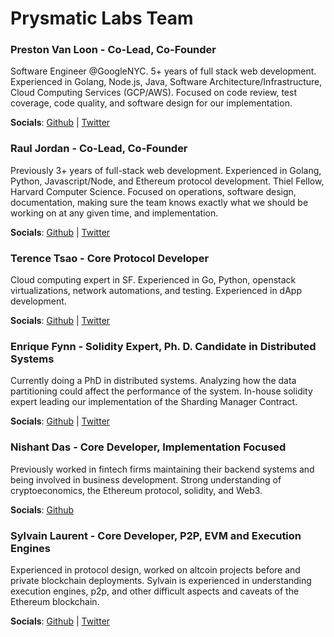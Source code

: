 # Prysmatic Labs Team

### Preston Van Loon - Co-Lead, Co-Founder

Software Engineer @GoogleNYC. 5+ years of full stack web development. Experienced in Golang, Node.js, Java, Software Architecture/Infrastructure, Cloud Computing Services (GCP/AWS). Focused on code review, test coverage, code quality, and software design for our implementation.

**Socials**: [Github](https://github.com/prestonvanloon) \| [Twitter](https://twitter.com/prestonvanloon)

### Raul Jordan - Co-Lead, Co-Founder

Previously 3+ years of full-stack web development. Experienced in Golang, Python, Javascript/Node, and Ethereum protocol development. Thiel Fellow, Harvard Computer Science. Focused on operations, software design, documentation, making sure the team knows exactly what we should be working on at any given time, and implementation.

**Socials**: [Github](https://github.com/rauljordan) \| [Twitter](https://twitter.com/raulitojordan)

### Terence Tsao - Core Protocol Developer

Cloud computing expert in SF. Experienced in Go, Python, openstack virtualizations, network automations, and testing. Experienced in dApp development.

**Socials**: [Github](https://github.com/terenc3t) \| [Twitter](https://twitter.com/terenc3t)

### Enrique Fynn - Solidity Expert, Ph. D. Candidate in Distributed Systems

Currently doing a PhD in distributed systems. Analyzing how the data partitioning could affect the performance of the system. In-house solidity expert leading our implementation of the Sharding Manager Contract.

**Socials**: [Github](https://github.com/enriquefynn) \| [Twitter](https://twitter.com/FynnEnrique)

### Nishant Das - Core Developer, Implementation Focused

Previously worked in fintech firms maintaining their backend systems and being involved in business development. Strong understanding of cryptoeconomics, the Ethereum protocol, solidity, and Web3.

**Socials**: [Github](https://github.com/nisdas)

### Sylvain Laurent - Core Developer, P2P, EVM and Execution Engines

Experienced in protocol design, worked on altcoin projects before and private blockchain deployments. Sylvain is experienced in understanding execution engines, p2p, and other difficult aspects and caveats of the Ethereum blockchain.

**Socials**: [Github](https://github.com/Magicking) \| [Twitter](https://twitter.com/magicking_)

